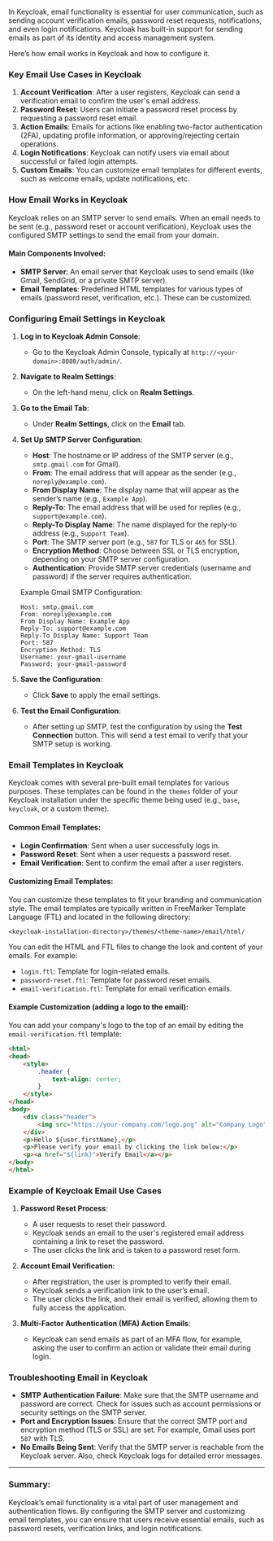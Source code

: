 In Keycloak, email functionality is essential for user communication, such as sending account verification emails, password reset requests, notifications, and even login notifications. Keycloak has built-in support for sending emails as part of its identity and access management system.

Here’s how email works in Keycloak and how to configure it.

### Key Email Use Cases in Keycloak
1. **Account Verification**: After a user registers, Keycloak can send a verification email to confirm the user's email address.
2. **Password Reset**: Users can initiate a password reset process by requesting a password reset email.
3. **Action Emails**: Emails for actions like enabling two-factor authentication (2FA), updating profile information, or approving/rejecting certain operations.
4. **Login Notifications**: Keycloak can notify users via email about successful or failed login attempts.
5. **Custom Emails**: You can customize email templates for different events, such as welcome emails, update notifications, etc.

### How Email Works in Keycloak

Keycloak relies on an SMTP server to send emails. When an email needs to be sent (e.g., password reset or account verification), Keycloak uses the configured SMTP settings to send the email from your domain.

#### Main Components Involved:
- **SMTP Server**: An email server that Keycloak uses to send emails (like Gmail, SendGrid, or a private SMTP server).
- **Email Templates**: Predefined HTML templates for various types of emails (password reset, verification, etc.). These can be customized.

### Configuring Email Settings in Keycloak

1. **Log in to Keycloak Admin Console**:
    - Go to the Keycloak Admin Console, typically at `http://<your-domain>:8080/auth/admin/`.

2. **Navigate to Realm Settings**:
    - On the left-hand menu, click on **Realm Settings**.

3. **Go to the Email Tab**:
    - Under **Realm Settings**, click on the **Email** tab.

4. **Set Up SMTP Server Configuration**:
    - **Host**: The hostname or IP address of the SMTP server (e.g., `smtp.gmail.com` for Gmail).
    - **From**: The email address that will appear as the sender (e.g., `noreply@example.com`).
    - **From Display Name**: The display name that will appear as the sender’s name (e.g., `Example App`).
    - **Reply-To**: The email address that will be used for replies (e.g., `support@example.com`).
    - **Reply-To Display Name**: The name displayed for the reply-to address (e.g., `Support Team`).
    - **Port**: The SMTP server port (e.g., `587` for TLS or `465` for SSL).
    - **Encryption Method**: Choose between SSL or TLS encryption, depending on your SMTP server configuration.
    - **Authentication**: Provide SMTP server credentials (username and password) if the server requires authentication.

   Example Gmail SMTP Configuration:
   ```
   Host: smtp.gmail.com
   From: noreply@example.com
   From Display Name: Example App
   Reply-To: support@example.com
   Reply-To Display Name: Support Team
   Port: 587
   Encryption Method: TLS
   Username: your-gmail-username
   Password: your-gmail-password
   ```

5. **Save the Configuration**:
    - Click **Save** to apply the email settings.

6. **Test the Email Configuration**:
    - After setting up SMTP, test the configuration by using the **Test Connection** button. This will send a test email to verify that your SMTP setup is working.

### Email Templates in Keycloak

Keycloak comes with several pre-built email templates for various purposes. These templates can be found in the `themes` folder of your Keycloak installation under the specific theme being used (e.g., `base`, `keycloak`, or a custom theme).

#### Common Email Templates:
- **Login Confirmation**: Sent when a user successfully logs in.
- **Password Reset**: Sent when a user requests a password reset.
- **Email Verification**: Sent to confirm the email after a user registers.

#### Customizing Email Templates:
You can customize these templates to fit your branding and communication style. The email templates are typically written in FreeMarker Template Language (FTL) and located in the following directory:
```
<keycloak-installation-directory>/themes/<theme-name>/email/html/
```
You can edit the HTML and FTL files to change the look and content of your emails. For example:
- `login.ftl`: Template for login-related emails.
- `password-reset.ftl`: Template for password reset emails.
- `email-verification.ftl`: Template for email verification emails.

#### Example Customization (adding a logo to the email):
You can add your company's logo to the top of an email by editing the `email-verification.ftl` template:
```html
<html>
<head>
    <style>
        .header {
            text-align: center;
        }
    </style>
</head>
<body>
    <div class="header">
        <img src="https://your-company.com/logo.png" alt="Company Logo">
    </div>
    <p>Hello ${user.firstName},</p>
    <p>Please verify your email by clicking the link below:</p>
    <p><a href="${link}">Verify Email</a></p>
</body>
</html>
```

### Example of Keycloak Email Use Cases

1. **Password Reset Process**:
    - A user requests to reset their password.
    - Keycloak sends an email to the user's registered email address containing a link to reset the password.
    - The user clicks the link and is taken to a password reset form.

2. **Account Email Verification**:
    - After registration, the user is prompted to verify their email.
    - Keycloak sends a verification link to the user’s email.
    - The user clicks the link, and their email is verified, allowing them to fully access the application.

3. **Multi-Factor Authentication (MFA) Action Emails**:
    - Keycloak can send emails as part of an MFA flow, for example, asking the user to confirm an action or validate their email during login.

### Troubleshooting Email in Keycloak
- **SMTP Authentication Failure**: Make sure that the SMTP username and password are correct. Check for issues such as account permissions or security settings on the SMTP server.
- **Port and Encryption Issues**: Ensure that the correct SMTP port and encryption method (TLS or SSL) are set. For example, Gmail uses port `587` with TLS.
- **No Emails Being Sent**: Verify that the SMTP server is reachable from the Keycloak server. Also, check Keycloak logs for detailed error messages.

---

### Summary:
Keycloak’s email functionality is a vital part of user management and authentication flows. By configuring the SMTP server and customizing email templates, you can ensure that users receive essential emails, such as password resets, verification links, and login notifications.